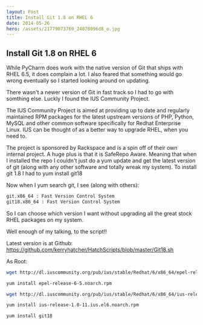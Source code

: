 ```yaml
---
layout: Post
title: Install Git 1.8 on RHEL 6
date: 2014-05-26
hero: /assets/21779073769_24078096d8_o.jpg
---
```





## Install Git 1.8 on RHEL 6

While PyCharm does work with the native version of Git that ships with RHEL 6.5, it does complain a lot. I also feared that something would go wrong eventually so I started looking around on updating.

There wasn't a newer version of Git in fast track so I had to go with somthing else. Luckly I found the IUS Community Project. 

The IUS Community Project is aimed at providing up to date and regularly maintained RPM packages for the latest upstream versions of PHP, Python, MySQL and other common software specifically for Redhat Enterprise Linux. IUS can be thought of as a better way to upgrade RHEL, when you need to.

The project is sponsored by Rackspace and is a spin off of their own internal project. A huge plus is that it is SafeRepo Aware. Meaning that when I installed the repo I couldn't just do a yum update and get the latest version of git (along with any other software and totally wreak my system). To install git 1.8 I had to yum install git18

Now when I yum search git, I see (along with others):

```sh
git.x86_64 : Fast Version Control System
git18.x86_64 : Fast Version Control System
```

So I can choose which version I want without upgrading all the great stock RHEL packages on my system.

Well enough of my talking, to the script!!

Latest version is at Github:
https://github.com/kerryhatcher/HatchScripts/blob/master/Git18.sh

As Root:
```sh
wget http://dl.iuscommunity.org/pub/ius/stable/Redhat/6/x86_64/epel-release-6-5.noarch.rpm

yum install epel-release-6-5.noarch.rpm

wget http://dl.iuscommunity.org/pub/ius/stable/Redhat/6/x86_64/ius-release-1.0-11.ius.el6.noarch.rpm

yum install ius-release-1.0-11.ius.el6.noarch.rpm

yum install git18
```